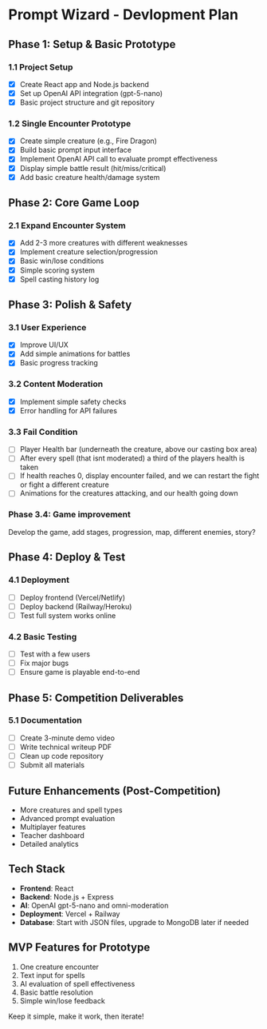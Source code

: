 # Prompt Wizard - Devlopment Plan

## Phase 1: Setup & Basic Prototype

### 1.1 Project Setup
- [x] Create React app and Node.js backend
- [x] Set up OpenAI API integration (gpt-5-nano)
- [x] Basic project structure and git repository

### 1.2 Single Encounter Prototype
- [x] Create simple creature (e.g., Fire Dragon)
- [x] Build basic prompt input interface
- [x] Implement OpenAI API call to evaluate prompt effectiveness
- [x] Display simple battle result (hit/miss/critical)
- [x] Add basic creature health/damage system

## Phase 2: Core Game Loop

### 2.1 Expand Encounter System
- [x] Add 2-3 more creatures with different weaknesses
- [x] Implement creature selection/progression
- [x] Basic win/lose conditions
- [x] Simple scoring system
- [x] Spell casting history log

## Phase 3: Polish & Safety

### 3.1 User Experience
- [x] Improve UI/UX
- [x] Add simple animations for battles
- [x] Basic progress tracking

### 3.2 Content Moderation
- [x] Implement simple safety checks
- [x] Error handling for API failures

### 3.3 Fail Condition
- [ ] Player Health bar (underneath the creature, above our casting box area)
- [ ] After every spell (that isnt moderated) a third of the players health is taken
- [ ] If health reaches 0, display encounter failed, and we can restart the fight or fight a different creature
- [ ] Animations for the creatures attacking, and our health going down

### Phase 3.4: Game improvement
Develop the game, add stages, progression, map, different enemies, story?

## Phase 4: Deploy & Test

### 4.1 Deployment
- [ ] Deploy frontend (Vercel/Netlify)
- [ ] Deploy backend (Railway/Heroku)
- [ ] Test full system works online

### 4.2 Basic Testing
- [ ] Test with a few users
- [ ] Fix major bugs
- [ ] Ensure game is playable end-to-end

## Phase 5: Competition Deliverables

### 5.1 Documentation
- [ ] Create 3-minute demo video
- [ ] Write technical writeup PDF
- [ ] Clean up code repository
- [ ] Submit all materials

## Future Enhancements (Post-Competition)
- More creatures and spell types
- Advanced prompt evaluation
- Multiplayer features
- Teacher dashboard
- Detailed analytics

## Tech Stack
- **Frontend**: React
- **Backend**: Node.js + Express
- **AI**: OpenAI gpt-5-nano and omni-moderation
- **Deployment**: Vercel + Railway
- **Database**: Start with JSON files, upgrade to MongoDB later if needed

## MVP Features for Prototype
1. One creature encounter
2. Text input for spells
3. AI evaluation of spell effectiveness
4. Basic battle resolution
5. Simple win/lose feedback

Keep it simple, make it work, then iterate!